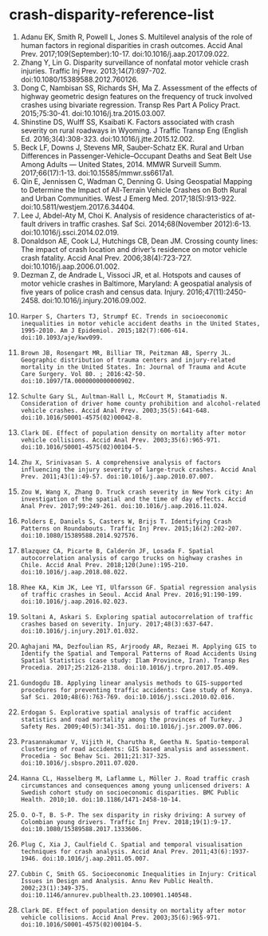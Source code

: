 # crash-disparity-reference-list
1. 	Adanu EK, Smith R, Powell L, Jones S. Multilevel analysis of the role of human factors in regional disparities in crash outcomes. Accid Anal Prev. 2017;109(September):10-17. doi:10.1016/j.aap.2017.09.022.
2. 	Zhang Y, Lin G. Disparity surveillance of nonfatal motor vehicle crash injuries. Traffic Inj Prev. 2013;14(7):697-702. doi:10.1080/15389588.2012.760126.
3. 	Dong C, Nambisan SS, Richards SH, Ma Z. Assessment of the effects of highway geometric design features on the frequency of truck involved crashes using bivariate regression. Transp Res Part A Policy Pract. 2015;75:30-41. doi:10.1016/j.tra.2015.03.007.
4. 	Shinstine DS, Wulff SS, Ksaibati K. Factors associated with crash severity on rural roadways in Wyoming. J Traffic Transp Eng (English Ed. 2016;3(4):308-323. doi:10.1016/j.jtte.2015.12.002.
5. 	Beck LF, Downs J, Stevens MR, Sauber-Schatz EK. Rural and Urban Differences in Passenger-Vehicle–Occupant Deaths and Seat Belt Use Among Adults — United States, 2014. MMWR Surveill Summ. 2017;66(17):1-13. doi:10.15585/mmwr.ss6617a1.
6. 	Qin E, Jennissen C, Wadman C, Denning G. Using Geospatial Mapping to Determine the Impact of All-Terrain Vehicle Crashes on Both Rural and Urban Communities. West J Emerg Med. 2017;18(5):913-922. doi:10.5811/westjem.2017.6.34404.
7. 	Lee J, Abdel-Aty M, Choi K. Analysis of residence characteristics of at-fault drivers in traffic crashes. Saf Sci. 2014;68(November 2012):6-13. doi:10.1016/j.ssci.2014.02.019.
8. 	Donaldson AE, Cook LJ, Hutchings CB, Dean JM. Crossing county lines: The impact of crash location and driver’s residence on motor vehicle crash fatality. Accid Anal Prev. 2006;38(4):723-727. doi:10.1016/j.aap.2006.01.002.
9. 	Dezman Z, de Andrade L, Vissoci JR, et al. Hotspots and causes of motor vehicle crashes in Baltimore, Maryland: A geospatial analysis of five years of police crash and census data. Injury. 2016;47(11):2450-2458. doi:10.1016/j.injury.2016.09.002.
10. 	Harper S, Charters TJ, Strumpf EC. Trends in socioeconomic inequalities in motor vehicle accident deaths in the United States, 1995-2010. Am J Epidemiol. 2015;182(7):606-614. doi:10.1093/aje/kwv099.
11. 	Brown JB, Rosengart MR, Billiar TR, Peitzman AB, Sperry JL. Geographic distribution of trauma centers and injury-related mortality in the United States. In: Journal of Trauma and Acute Care Surgery. Vol 80. ; 2016:42-50. doi:10.1097/TA.0000000000000902.
12. 	Schulte Gary SL, Aultman-Hall L, McCourt M, Stamatiadis N. Consideration of driver home county prohibition and alcohol-related vehicle crashes. Accid Anal Prev. 2003;35(5):641-648. doi:10.1016/S0001-4575(02)00042-8.
13. 	Clark DE. Effect of population density on mortality after motor vehicle collisions. Accid Anal Prev. 2003;35(6):965-971. doi:10.1016/S0001-4575(02)00104-5.
14. 	Zhu X, Srinivasan S. A comprehensive analysis of factors influencing the injury severity of large-truck crashes. Accid Anal Prev. 2011;43(1):49-57. doi:10.1016/j.aap.2010.07.007.
15. 	Zou W, Wang X, Zhang D. Truck crash severity in New York city: An investigation of the spatial and the time of day effects. Accid Anal Prev. 2017;99:249-261. doi:10.1016/j.aap.2016.11.024.
16. 	Polders E, Daniels S, Casters W, Brijs T. Identifying Crash Patterns on Roundabouts. Traffic Inj Prev. 2015;16(2):202-207. doi:10.1080/15389588.2014.927576.
17. 	Blazquez CA, Picarte B, Calderón JF, Losada F. Spatial autocorrelation analysis of cargo trucks on highway crashes in Chile. Accid Anal Prev. 2018;120(June):195-210. doi:10.1016/j.aap.2018.08.022.
18. 	Rhee KA, Kim JK, Lee YI, Ulfarsson GF. Spatial regression analysis of traffic crashes in Seoul. Accid Anal Prev. 2016;91:190-199. doi:10.1016/j.aap.2016.02.023.
19. 	Soltani A, Askari S. Exploring spatial autocorrelation of traffic crashes based on severity. Injury. 2017;48(3):637-647. doi:10.1016/j.injury.2017.01.032.
20. 	Aghajani MA, Dezfoulian RS, Arjroody AR, Rezaei M. Applying GIS to Identify the Spatial and Temporal Patterns of Road Accidents Using Spatial Statistics (case study: Ilam Province, Iran). Transp Res Procedia. 2017;25:2126-2138. doi:10.1016/j.trpro.2017.05.409.
21. 	Gundogdu IB. Applying linear analysis methods to GIS-supported procedures for preventing traffic accidents: Case study of Konya. Saf Sci. 2010;48(6):763-769. doi:10.1016/j.ssci.2010.02.016.
22. 	Erdogan S. Explorative spatial analysis of traffic accident statistics and road mortality among the provinces of Turkey. J Safety Res. 2009;40(5):341-351. doi:10.1016/j.jsr.2009.07.006.
23. 	Prasannakumar V, Vijith H, Charutha R, Geetha N. Spatio-temporal clustering of road accidents: GIS based analysis and assessment. Procedia - Soc Behav Sci. 2011;21:317-325. doi:10.1016/j.sbspro.2011.07.020.
24. 	Hanna CL, Hasselberg M, Laflamme L, Möller J. Road traffic crash circumstances and consequences among young unlicensed drivers: A Swedish cohort study on socioeconomic disparities. BMC Public Health. 2010;10. doi:10.1186/1471-2458-10-14.
25. 	O. O-T, B. S-P. The sex disparity in risky driving: A survey of Colombian young drivers. Traffic Inj Prev. 2018;19(1):9-17. doi:10.1080/15389588.2017.1333606.
26. 	Plug C, Xia J, Caulfield C. Spatial and temporal visualisation techniques for crash analysis. Accid Anal Prev. 2011;43(6):1937-1946. doi:10.1016/j.aap.2011.05.007.
27. 	Cubbin C, Smith GS. Socioeconomic Inequalities in Injury: Critical Issues in Design and Analysis. Annu Rev Public Health. 2002;23(1):349-375. doi:10.1146/annurev.publhealth.23.100901.140548.
28. 	Clark DE. Effect of population density on mortality after motor vehicle collisions. Accid Anal Prev. 2003;35(6):965-971. doi:10.1016/S0001-4575(02)00104-5.
